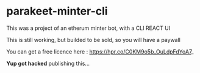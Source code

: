 # parakeet-minter-cli

This was a project of an etherum minter bot, with a CLI REACT UI 

This is still working, but builded to be sold, so you will have a paywall 


You can get a free licence here : https://hpr.co/C0KM9o5b_OuLdpFdYoA7_ 


**Yup got hacked** publishing this... 


